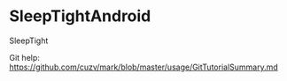 # SleepTightAndroid
SleepTight

Git help: https://github.com/cuzv/mark/blob/master/usage/GitTutorialSummary.md